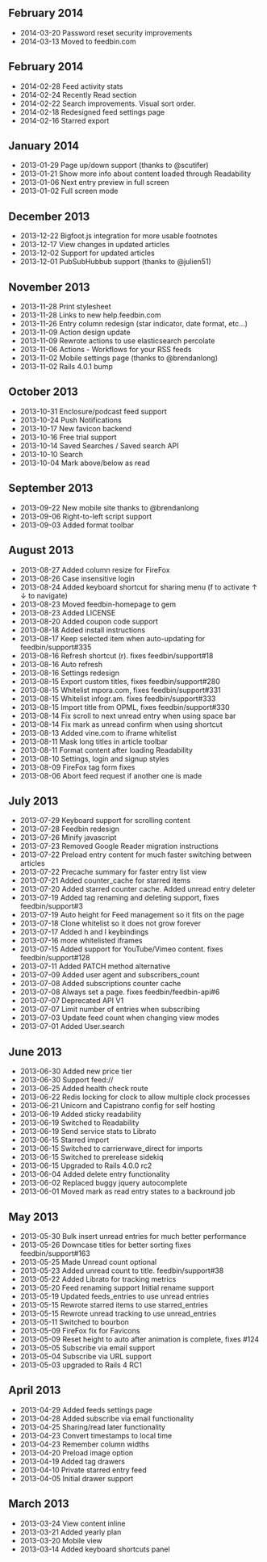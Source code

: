 February 2014
-------------

- 2014-03-20 Password reset security improvements
- 2014-03-13 Moved to feedbin.com


February 2014
-------------

- 2014-02-28 Feed activity stats
- 2014-02-24 Recently Read section
- 2014-02-22 Search improvements. Visual sort order.
- 2014-02-18 Redesigned feed settings page
- 2014-02-16 Starred export

January 2014
------------

- 2013-01-29 Page up/down support (thanks to @scutifer)
- 2013-01-21 Show more info about content loaded through Readability
- 2013-01-06 Next entry preview in full screen
- 2013-01-02 Full screen mode

December 2013
-------------

- 2013-12-22 Bigfoot.js integration for more usable footnotes
- 2013-12-17 View changes in updated articles
- 2013-12-02 Support for updated articles
- 2013-12-01 PubSubHubbub support (thanks to @julien51)

November 2013
-------------

- 2013-11-28 Print stylesheet
- 2013-11-28 Links to new help.feedbin.com
- 2013-11-26 Entry column redesign (star indicator, date format, etc...)
- 2013-11-09 Action design update
- 2013-11-09 Rewrote actions to use elasticsearch percolate
- 2013-11-06 Actions - Workflows for your RSS feeds
- 2013-11-02 Mobile settings page (thanks to @brendanlong)
- 2013-11-02 Rails 4.0.1 bump

October 2013
------------

- 2013-10-31 Enclosure/podcast feed support
- 2013-10-24 Push Notifications
- 2013-10-17 New favicon backend
- 2013-10-16 Free trial support
- 2013-10-14 Saved Searches / Saved search API
- 2013-10-10 Search
- 2013-10-04 Mark above/below as read

September 2013
--------------

- 2013-09-22 New mobile site thanks to @brendanlong
- 2013-09-06 Right-to-left script support
- 2013-09-03 Added format toolbar

August 2013
-----------

- 2013-08-27 Added column resize for FireFox
- 2013-08-26 Case insensitive login
- 2013-08-24 Added keyboard shortcut for sharing menu (f to activate ↑ ↓ to navigate)
- 2013-08-23 Moved feedbin-homepage to gem
- 2013-08-23 Added LICENSE
- 2013-08-20 Added coupon code support
- 2013-08-18 Added install instructions
- 2013-08-17 Keep selected item when auto-updating for feedbin/support#335
- 2013-08-16 Refresh shortcut (r). fixes feedbin/support#18
- 2013-08-16 Auto refresh
- 2013-08-16 Settings redesign
- 2013-08-15 Export custom titles, fixes feedbin/support#280
- 2013-08-15 Whitelist mpora.com, fixes feedbin/support#331
- 2013-08-15 Whitelist infogr.am. fixes feedbin/support#333
- 2013-08-15 Import title from OPML, fixes feedbin/support#330
- 2013-08-14 Fix scroll to next unread entry when using space bar
- 2013-08-14 Fix mark as unread confirm when using shortcut
- 2013-08-13 Added vine.com to iframe whitelist
- 2013-08-11 Mask long titles in article toolbar
- 2013-08-11 Format content after loading Readability
- 2013-08-10 Settings, login and signup styles
- 2013-08-09 FireFox tag form fixes
- 2013-08-06 Abort feed request if another one is made

July 2013
---------
- 2013-07-29 Keyboard support for scrolling content
- 2013-07-28 Feedbin redesign
- 2013-07-26 Minify javascript
- 2013-07-23 Removed Google Reader migration instructions
- 2013-07-22 Preload entry content for much faster switching between articles
- 2013-07-22 Precache summary for faster entry list view
- 2013-07-21 Added counter_cache for starred items
- 2013-07-20 Added starred counter cache. Added unread entry deleter
- 2013-07-19 Added tag renaming and deleting support, fixes feedbin/support#3
- 2013-07-19 Auto height for Feed management so it fits on the page
- 2013-07-18 Clone whitelist so it does not grow forever
- 2013-07-17 Added h and l keybindings
- 2013-07-16 more whitelisted iframes
- 2013-07-15 Added support for YouTube/Vimeo content. fixes feedbin/support#128
- 2013-07-11 Added PATCH method alternative
- 2013-07-09 Added user agent and subscribers_count
- 2013-07-08 Added subscriptions counter cache
- 2013-07-08 Always set a page. fixes feedbin/feedbin-api#6
- 2013-07-07 Deprecated API V1
- 2013-07-07 Limit number of entries when subscribing
- 2013-07-03 Update feed count when changing view modes
- 2013-07-01 Added User.search

June 2013
---------

- 2013-06-30 Added new price tier
- 2013-06-30 Support feed://
- 2013-06-25 Added health check route
- 2013-06-22 Redis locking for clock to allow multiple clock processes
- 2013-06-21 Unicorn and Capistrano config for self hosting
- 2013-06-19 Added sticky readability
- 2013-06-19 Switched to Readability
- 2013-06-19 Send service stats to Librato
- 2013-06-15 Starred import
- 2013-06-15 Switched to carrierwave_direct for imports
- 2013-06-15 Switched to prerelease sidekiq
- 2013-06-15 Upgraded to Rails 4.0.0 rc2
- 2013-06-04 Added delete entry functionality
- 2013-06-02 Replaced buggy jquery autocomplete
- 2013-06-01 Moved mark as read entry states to a backround job

May 2013
--------

- 2013-05-30 Bulk insert unread entries for much better performance
- 2013-05-26 Downcase titles for better sorting fixes feedbin/support#163
- 2013-05-25 Made Unread count optional
- 2013-05-23 Added unread count to title. feedbin/support#38
- 2013-05-22 Added Librato for tracking metrics
- 2013-05-20 Feed renaming support Initial rename support
- 2013-05-19 Updated feeds_entries to use unread entries
- 2013-05-15 Rewrote starred items to use starred_entries
- 2013-05-15 Rewrote unread tracking to use unread_entries
- 2013-05-11 Switched to bourbon
- 2013-05-09 FireFox fix for Favicons
- 2013-05-09 Reset height to auto after animation is complete, fixes #124
- 2013-05-05 Subscribe via email support
- 2013-05-04 Subscribe via URL support
- 2013-05-03 upgraded to Rails 4 RC1

April 2013
----------

- 2013-04-29 Added feeds settings page
- 2013-04-28 Added subscribe via email functionality
- 2013-04-25 Sharing/read later functionality
- 2013-04-23 Convert timestamps to local time
- 2013-04-23 Remember column widths
- 2013-04-20 Preload image option
- 2013-04-19 Added tag drawers
- 2013-04-10 Private starred entry feed
- 2013-04-05 Initial drawer support

March 2013
----------

- 2013-03-24 View content inline
- 2013-03-21 Added yearly plan
- 2013-03-20 Mobile view
- 2013-03-14 Added keyboard shortcuts panel
